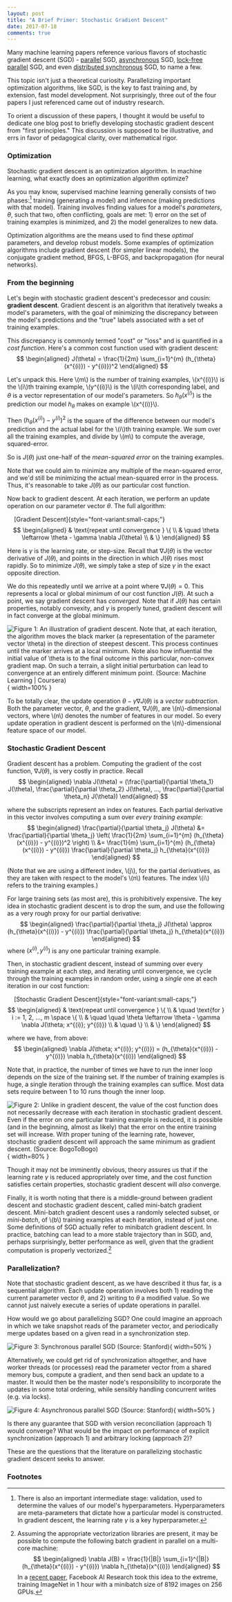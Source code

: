 ```yaml
---
layout: post 
title: "A Brief Primer: Stochastic Gradient Descent"
date: 2017-07-18
comments: true
---
```


Many machine learning papers reference various flavors of stochastic gradient descent (SGD) - [parallel](http://martin.zinkevich.org/publications/nips2010.pdf) SGD, [asynchronous](https://static.googleusercontent.com/media/research.google.com/en//archive/large_deep_networks_nips2012.pdf) SGD, [lock-free parallel](https://people.eecs.berkeley.edu/~brecht/papers/hogwildTR.pdf) SGD, and even [distributed synchronous](https://research.fb.com/wp-content/uploads/2017/06/imagenet1kin1h5.pdf?) SGD, to name a few.

This topic isn't just a theoretical curiosity. Parallelizing important optimization algorithms, like SGD, is the key to fast training and, by extension, fast model development. Not surprisingly, three out of the four papers I just referenced came out of industry research.

To orient a discussion of these papers, I thought it would be useful to dedicate one blog post to briefly developing stochastic gradient descent from "first principles." This discussion is supposed to be illustrative, and errs in favor of pedagogical clarity, over mathematical rigor.

### Optimization

Stochastic gradient descent is an optimization algorithm. In machine learning, what exactly does an optimization algorithm optimize?

As you may know, supervised machine learning generally consists of two phases:[^1] training (generating a model) and inference (making predictions with that model). Training involves finding values for a model's *parameters*, $\theta$, such that two, often conflicting, goals are met: 1) error on the set of training examples is minimized, and 2) the model generalizes to new data.

Optimization algorithms are the means used to find these *optimal* parameters, and develop robust models. Some examples of optimization algorithms include gradient descent (for simpler linear models), the conjugate gradient method, BFGS, L-BFGS, and backpropagation (for neural networks).

### From the beginning

Let's begin with stochastic gradient descent's predecessor and cousin: **gradient descent**. Gradient descent is an algorithm that iteratively tweaks a model's parameters, with the goal of minimizing the discrepancy between the model's predictions and the "true" labels associated with a set of training examples.

This discrepancy is commonly termed "cost" or "loss" and is quantified in a *cost function*. Here's a common cost function used with gradient descent:
$$
\begin{aligned}
J(\theta) = \frac{1}{2m} \sum_{i=1}^{m} (h_{\theta}(x^{(i)}) - y^{(i)})^2
\end{aligned}
$$

Let's unpack this. Here \\(m\\) is the number of training examples, \\(x^{(i)}\\) is the \\(i\\)th training example, \\(y^{(i)}\\) is the \\(i\\)th corresponding label, and $\theta$ is a vector representation of our model's parameters. So $h_{\theta}(x^{(i)})$ is the prediction our model $h_{\theta}$ makes on example \\(x^{(i)}\\).

Then $(h_{\theta}(x^{(i)}) - y^{(i)})^2$ is the square of the difference between our model's prediction and the actual label for the \\(i\\)th training example. We sum over all the training examples, and divide by \\(m\\) to compute the average, squared-error.

So is $J(\theta)$ just one-half of the *mean-squared error* on the training examples.

Note that we could aim to minimize any multiple of the mean-squared error, and we'd still be minimizing the actual mean-squared error in the process. Thus, it's reasonable to take $J(\theta)$ as our particular cost function.

Now back to gradient descent. At each iteration, we perform an update operation on our parameter vector $\theta$. The full algorithm:

&nbsp;&nbsp;&nbsp;&nbsp;[Gradient Descent]{style="font-variant:small-caps;"}
$$
\begin{aligned}
& \text{repeat until convergence } \{ \\
& \quad \theta \leftarrow \theta - \gamma \nabla J(\theta) \\
& \}
\end{aligned}
$$

Here is $\gamma$ is the learning rate, or step-size. Recall that $\nabla J(\theta)$ is the vector derivative of $J(\theta)$, and points in the direction in which $J(\theta)$ rises most rapidly. So to minimize $J(\theta)$, we simply take a step of size $\gamma$ in the exact opposite direction.

We do this repeatedly until we arrive at a point where $\nabla J(\theta) = 0$. This represents a local or global minimum of our cost function $J(\theta)$. At such a point, we say gradient descent has *converged*. Note that if $J(\theta)$ has certain properties, notably convexity, and $\gamma$ is properly tuned, gradient descent will in fact converge at the global minimum.

![<sup>**Figure 1**: An illustration of gradient descent. Note that, at each iteration, the algorithm moves the black marker (a representation of the parameter vector $\theta$) in the direction of *steepest descent*. This process continues until the marker arrives at a local minimum. Note also how influential the initial value of $\theta$ is to the final outcome in this particular, non-convex gradient map. On such a terrain, a slight initial perturbation can lead to convergence at an entirely different minimum point. (Source: [Machine Learning | Coursera](https://www.coursera.org/learn/machine-learning/))</sup>](../assets/gradient-descent/gradient-descent.png){ width=100% }

To be totally clear, the update operation $\theta - \gamma \nabla J(\theta)$ is a *vector subtraction*. Both the parameter vector, $\theta$, and the gradient, $\nabla J(\theta)$, are \\(n\\)-dimensional vectors, where \\(n\\) denotes the number of features in our model. So every update operation in gradient descent is performed on the \\(n\\)-dimensional feature space of our model.

### Stochastic Gradient Descent

Gradient descent has a problem. Computing the gradient of the cost function, $\nabla J(\theta)$, is very costly in practice. Recall
$$
\begin{aligned}
\nabla J(\theta) = (\frac{\partial}{\partial \theta_1} J(\theta), \frac{\partial}{\partial \theta_2} J(\theta), ..., \frac{\partial}{\partial \theta_n} J(\theta))
\end{aligned}
$$

where the subscripts represent an index on features. Each partial derivative in this vector involves computing a sum over *every training example*:
$$
\begin{aligned}
\frac{\partial}{\partial \theta_j} J(\theta) 
&= \frac{\partial}{\partial \theta_j} \left( \frac{1}{2m} \sum_{i=1}^{m} (h_{\theta}(x^{(i)}) - y^{(i)})^2 \right) \\
&= \frac{1}{m} \sum_{i=1}^{m} (h_{\theta}(x^{(i)}) - y^{(i)}) \frac{\partial}{\partial \theta_j} h_{\theta}(x^{(i)})
\end{aligned}
$$

(Note that we are using a different index, \\(j\\), for the partial derivatives, as they are taken with respect to the model's \\(n\\) features. The index \\(i\\) refers to the training examples.)

For large training sets (as most are), this is prohibitively expensive. The key idea in stochastic gradient descent is to drop the sum, and use the following as a very rough proxy for our partial derivative:
$$
\begin{aligned}
\frac{\partial}{\partial \theta_j} J(\theta) \approx (h_{\theta}(x^{(i)}) - y^{(i)}) \frac{\partial}{\partial \theta_j} h_{\theta}(x^{(i)})
\end{aligned}
$$
where $(x^{(i)}, y^{(i)})$ is any one particular training example.

Then, in stochastic gradient descent, instead of summing over every training example at each step, and iterating until convergence, we cycle through the training examples in random order, using a *single* one at each iteration in our cost function:

&nbsp;&nbsp;&nbsp;&nbsp;[Stochastic Gradient Descent]{style="font-variant:small-caps;"}
$$
\begin{aligned}
& \text{repeat until convergence } \{ \\
& \quad \text{for } i := 1, 2, ..., m \space \{ \\
& \quad \quad \theta \leftarrow \theta - \gamma \nabla J(\theta; x^{(i)}; y^{(i)}) \\
& \quad \} \\
& \}
\end{aligned}
$$

where we have, from above:
$$
\begin{aligned}
\nabla J(\theta; x^{(i)}; y^{(i)}) = (h_{\theta}(x^{(i)}) - y^{(i)}) \nabla h_{\theta}(x^{(i)})
\end{aligned}
$$

Note that, in practice, the number of times we have to run the inner loop depends on the size of the training set. If the number of training examples is huge, a single iteration through the training examples can suffice. Most data sets require between 1 to 10 runs though the inner loop.

![<sup>**Figure 2**: Unlike in gradient descent, the value of the cost function does not necessarily decrease with each iteration in stochastic gradient descent. Even if the error on one particular training example is reduced, it is possible (and in the beginning, almost as likely) that the error on the *entire* training set will increase. With proper tuning of the learning rate, however, stochastic gradient descent will approach the same minimum as gradient descent. (Source: [BogoToBogo](http://www.bogotobogo.com/python/scikit-learn/images/Batch-vs-Stochastic-Gradient-Descent/stochastic-vs-batch-gradient-descent.png))</sup>](../assets/gradient-descent/comparison.png){ width=80% }

Though it may not be imminently obvious, theory assures us that if the learning rate $\gamma$ is reduced appropriately over time, and the cost function satisfies certain properties, stochastic gradient descent will *also* converge.

Finally, it is worth noting that there is a middle-ground between gradient descent and stochastic gradient descent, called mini-batch gradient descent. Mini-batch gradient descent uses a randomly selected subset, or *mini-batch*, of \\(b\\) training examples at each iteration, instead of just one. Some definitions of SGD actually refer to minibatch gradient descent. In practice, batching can lead to a more stable trajectory than in SGD, and, perhaps surprisingly, better performance as well, given that the gradient computation is properly vectorized.[^2]

### Parallelization?

Note that stochastic gradient descent, as we have described it thus far, is a sequential algorithm. Each update operation involves both 1) reading the current parameter vector $\theta$, and 2) writing to $\theta$ a modified value. So we cannot just naively execute a series of update operations in parallel.

How would we go about parallelizing SGD? One could imagine an approach in which we take snapshot reads of the parameter vector, and periodically merge updates based on a given read in a synchronization step.

![<sup>**Figure 3**: Synchronous parallel SGD (Source: [Stanford](http://stanford.edu/~imit/tuneyourmomentum/theory/))</sup>](../assets/gradient-descent/parallel-sync.png){ width=50% }

Alternatively, we could get rid of synchronization altogether, and have worker threads (or processes) read the parameter vector from a shared memory bus, compute a gradient, and then send back an update to a master. It would then be the master node's responsibility to incorporate the updates in some total ordering, while sensibly handling concurrent writes (e.g. via locks).

![<sup>**Figure 4**: Asynchronous parallel SGD (Source: [Stanford](http://stanford.edu/~imit/tuneyourmomentum/theory/))</sup>](../assets/gradient-descent/parallel-async.png){ width=50% }

Is there any guarantee that SGD with version reconciliation (approach 1) would converge? What would be the impact on performance of explicit synchronization (approach 1) and arbitrary locking (approach 2)?

These are the questions that the literature on parallelizing stochastic gradient descent seeks to answer.

### Footnotes

[^1]: There is also an important intermediate stage: validation, used to determine the values of our model's hyperparameters. Hyperparameters are meta-parameters that dictate how a particular model is constructed. In gradient descent, the learning rate $\gamma$ is a key hyperparameter.

[^2]: Assuming the appropriate vectorization libraries are present, it may be possible to compute the following batch gradient in parallel on a multi-core machine:
$$
\begin{aligned}
\nabla J(B) = \frac{1}{|B|} \sum_{i=1}^{|B|} (h_{\theta}(x^{(i)}) - y^{(i)}) \nabla h_{\theta}(x^{(i)})
\end{aligned}
$$
In a [recent paper](https://research.fb.com/publications/ImageNet1kIn1h/), Facebook AI Research took this idea to the extreme, training ImageNet in 1 hour with a minibatch size of 8192 images on 256 GPUs.

